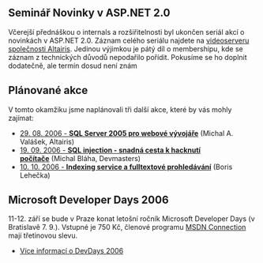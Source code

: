 <!-- dcterms:identifier = aspnetcz#107 -->
<!-- dcterms:title = Záznam ze včerejší akce a plánované akce na další období -->
<!-- dcterms:abstract = Zveřejnil jsem záznam z posledního semináře o novinkách v ASP.NET a připravili jsme plán dalších akcí na nejbližší období. -->
<!-- np9:categoryId = 6 -->
<!-- x4w:category = Akce a události -->
<!-- np9:authorId = 1 -->
<!-- np9:authorEmail = michal.valasek@altairis.cz -->
<!-- dcterms:creator = Michal Altair Valášek -->
<!-- dcterms:created = 2006-08-09T17:27:54.817+02:00 -->
<!-- dcterms:dateAccepted = 2006-08-09T17:27:54.817+02:00 -->

## Seminář Novinky v ASP.NET 2.0

Včerejší přednáškou o internals a rozšiřitelnosti byl ukončen seriál akcí o novinkách v ASP.NET 2.0. Záznam celého seriálu najdete na [videoserveru společnosti Altairis](http://videoarchiv.altairis.cz/Category/7-novinky-v-asp-net-2-0.aspx). Jedinou výjimkou je pátý díl o membershipu, kde se záznam z technických důvodů nepodařilo pořídit. Pokusíme se ho doplnit dodatečně, ale termín dosud není znám

## Plánované akce

V tomto okamžiku jsme naplánovali tři další akce, které by vás mohly zajímat:

*   [29. 08. 2006 - **SQL Server 2005 pro webové vývojáře**](http://akce.altairis.cz/Event.aspx?EventId=5) (Michal A. Valášek, Altairis)
*   [19. 09. 2006 - **SQL injection - snadná cesta k hacknutí počítače**](http://akce.altairis.cz/Event.aspx?EventId=6) (Michal Bláha, Devmasters)
*   [10. 10. 2006 - **Indexing service a fulltextové prohledávání**](http://akce.altairis.cz/Event.aspx?EventId=7) (Boris Lehečka)

## Microsoft Developer Days 2006

11-12. září se bude v Praze konat letošní ročník Microsoft Developer Days (v Bratislavě 7. 9.). Vstupné je 750 Kč, členové programu [MSDN Connection](https://www.microsoft.com/cze/msdn/connection/default.mspx) mají třetinovou slevu.

*   [Více informací o DevDays 2006](http://www.microsoft.com/cze/events/developerdays/default.mspx)